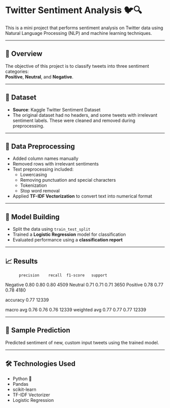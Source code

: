 # Twitter Sentiment Analysis 🐦🔍

This is a mini project that performs sentiment analysis on Twitter data using Natural Language Processing (NLP) and machine learning techniques.

---

## 📌 Overview

The objective of this project is to classify tweets into three sentiment categories:  
**Positive**, **Neutral**, and **Negative**.

---

## 📂 Dataset

- **Source**: Kaggle Twitter Sentiment Dataset  
- The original dataset had no headers, and some tweets with irrelevant sentiment labels. These were cleaned and removed during preprocessing.

---

## 🧹 Data Preprocessing

- Added column names manually
- Removed rows with irrelevant sentiments
- Text preprocessing included:
  - Lowercasing
  - Removing punctuation and special characters
  - Tokenization
  - Stop word removal 
- Applied **TF-IDF Vectorization** to convert text into numerical format

---

## 🤖 Model Building

- Split the data using `train_test_split`
- Trained a **Logistic Regression** model for classification
- Evaluated performance using a **classification report**

---

## 📈 Results

          precision    recall  f1-score   support

Negative       0.80      0.80      0.80      4509
 Neutral       0.71      0.71      0.71      3650
Positive       0.78      0.77      0.78      4180

accuracy                           0.77     12339

macro avg 0.76 0.76 0.76 12339
weighted avg 0.77 0.77 0.77 12339


---

## 🧪 Sample Prediction

Predicted sentiment of new, custom input tweets using the trained model.

---

## 🛠️ Technologies Used

- Python 🐍
- Pandas
- scikit-learn
- TF-IDF Vectorizer
- Logistic Regression

